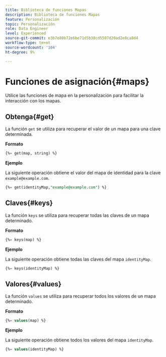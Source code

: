 ```yaml
---
title: Biblioteca de funciones Mapas
description: Biblioteca de funciones Mapas
feature: Personalización
topic: Personalización
role: Data Engineer
level: Experienced
source-git-commit: e3b7e80b72e6be71d5b38cd5507d20ad2e8ca8d4
workflow-type: tm+mt
source-wordcount: '104'
ht-degree: 9%

---
```


# Funciones de asignación{#maps}

Utilice las funciones de mapa en la personalización para facilitar la interacción con los mapas.

## Obtenga{#get}

La función `get` se utiliza para recuperar el valor de un mapa para una clave determinada.

**Formato**

```sql
{%= get(map, string) %}
```

**Ejemplo**

La siguiente operación obtiene el valor del mapa de identidad para la clave `example@example.com`.

```sql
{%= get(identityMap,"example@example.com") %}
```

## Claves{#keys}

La función `keys` se utiliza para recuperar todas las claves de un mapa determinado.

**Formato**

```sql
{%= keys(map) %}
```

**Ejemplo**

La siguiente operación obtiene todas las claves del mapa `identityMap`.

```sql
{%= keys(identityMap) %}
```

## Valores{#values}

La función `values` se utiliza para recuperar todos los valores de un mapa determinado.

**Formato**

```sql
{%= values(map) %}
```

**Ejemplo**

La siguiente operación obtiene todos los valores del mapa `identityMap`.

```sql
{%= values(identityMap) %}
```
